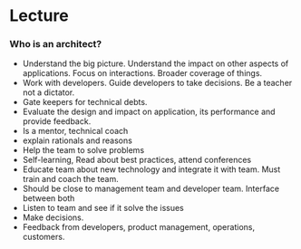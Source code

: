 # Lecture

### Who is an architect?
* Understand the big picture. Understand the impact on other aspects of applications. Focus on interactions. Broader coverage of things.
* Work with developers. Guide developers to take decisions. Be a teacher not a dictator.
* Gate keepers for technical debts.
* Evaluate the design and impact on application, its performance and provide feedback.
* Is a mentor, technical coach
* explain rationals and reasons
* Help the team to solve problems
* Self-learning, Read about best practices, attend conferences
* Educate team about new technology and integrate it with team. Must train and coach the team.
* Should be close to management team and developer team. Interface between both
* Listen to team and see if it solve the issues 
* Make decisions. 
* Feedback from developers, product management, operations, customers.
